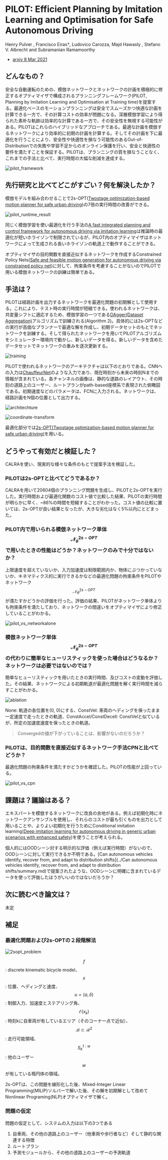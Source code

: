 # PILOT: Efficient Planning by Imitation Learning and Optimisation for Safe Autonomous Driving

Henry Pulver , Francisco Eiras†, Ludovico Carozza, Majd Hawasly , Stefano V. Albrecht and Subramanian Ramamoorthy

* [arxiv 8 Mar 2021](https://arxiv.org/pdf/2011.00509.pdf)

## どんなもの？

安全な自動運転のための、模倣ネットワークとネットワークの計画を積極的に修正するオプティマイザで構成されるプランニングフレームワーク(PILOT, Planning by Imitation Learning and Optimisation at Training time)を提案する。最適化ベースのモーションプランニングは安全でスムーズかつ快適な計画を計算できる一方で、その計算コストの効率が問題になる。深層模倣学習により得られた素朴な軌跡は効率的な計算である一方で、その安全性を無視する可能性がある。PILOTはこれらのハイブリッドなアプローチである。最適な計画を模倣するネットワークにより効率的に初期の計画を計算する。そしてその計画を下に最適化を行うことにより、安全性や快適性を損なう可能性のあるOut-of-Distributionでの失敗や学習不足からのオンライン保護を行い、安全と快適性の要件を満たすことを保証する。PILOTは、プランニングの質を損なうことなく、これまでの手法と比べて、実行時間の大幅な削減を達成する。

![pilot_framework](./pilot_framework.png)

## 先行研究と比べてどこがすごい？何を解決したか？

模倣モデルを組み合わせることで2s-OPT([Twostage optimization-based motion planner for safe urban driving](https://arxiv.org/abs/2002.02215))の7倍の実行時間の改善ができる。

![pilot_runtime_result](./pilot_runtime_result.png)

同じく模倣学習を使い最適化を行う手法の[A fast integrated planning and control framework for autonomous driving via imitation learning](https://arxiv.org/abs/1707.02515)は推論時の最適化が短いホライゾンで制限されているが、PILOT内のオプティマイザはネットワークによって生成される長いホライゾンの軌道上で動作することができる。

オプティマイザの目的関数を直接近似するネットワークを作成するConstrained Policy Nets([Safe and feasible motion generation for autonomous driving via constrained policy net](https://ieeexplore.ieee.org/document/8216790))に対して、拘束条件を考慮することがないのでPILOTで用いる模倣ネットワークの訓練は簡単である。

## 手法は？

PILOTは経路計画を出力するネットワークを最適化問題の初期解として使用する。これにより、テスト時の実行時間が短縮できる。使われるネットワークは、共変量シフトに適応するため、模倣学習の一つである[DAgger(Dataset Aggregation)](https://arxiv.org/abs/1011.0686)アルゴリズムで訓練される(Algorithm 2)。具体的には2s-OPTなどの実行が高価なプランナーで最適な解を作成し、初期データセットのもとでネットワークを訓練する。そして得られたネットワークを用いてPILOTアルゴリズムをシミュレーター環境内で動かし、新しいデータを得る。新しいデータを含めたデータセットでネットワークの重みを逐次更新する。

![training](./training.png)

PILOTで使われるネットワークのアーキテクチャは以下のとおりである。CNNへの入力は[ChauffeurNet](https://arxiv.org/pdf/1812.03079.pdf)のような入力であり、現在時刻から未来の時刻Nまでの情報が含まれている。各チャンネルの画像は、静的な道路のレイアウト、その時刻の道路上のユーザー、ルートプランがpath-based座標系で表現された俯瞰図である。初期速度などのパラメータは、FCNに入力される。ネットワークは、経路計画をN個の位置として出力する。

![architechture](./architechture.png)

![coordinate-transform](./coordinate-transform.png)

最適化部分では[2s-OPT(Twostage optimization-based motion planner for safe urban driving)](https://arxiv.org/abs/2002.02215)を用いる。

## どうやって有効だと検証した？

CALRAを使い、現実的な様々な条件のもとで提案手法を検証した。

### PILOTは2s-OPTと比べてどうであるか？

CALRAを用いて20604個のプランニング問題を生成し、PILOTと2s-OPTを実行した。実行時間および最適化関数のコスト値で比較した結果、PILOTの実行時間が明らかに早く、~86%の時間を短縮することがわかった。コスト値の比較に置いては、2s-OPTが良い結果となったが、大きな劣化はなく5%以内にとどまった。

### PILOT内で用いられる模倣ネットワーク単体$$\mathcal{N}_{\theta}^{2s-OPT}$$で用いたときの性能はどうか？ネットワークのみで十分ではないか？

上限速度を超えていないか、入力加速度は制限範囲内か、物体にぶつかっていないか、キネマティクス的に実行できるかなどの最適化問題の拘束条件をPILOTやネットワーク$$\mathcal{N}_{\theta}^{2s-OPT}$$が満たすかどうかの評価を行った。評価の結果、PILOTがネットワーク単体よりも拘束条件を満たしており、ネットワークの間違いをオプティマイザにより修正していることがわかる。

![pilot_vs_networkalone](./pilot_vs_networkalone.png)

### 模倣ネットワーク単体$$\mathcal{N}_{\theta}^{2s-OPT}$$の代わりに簡単なヒューリスティックを使った場合はどうなるか？ネットワークは必要ではないのでは？

簡単なヒューリスティックを用いたときの実行時間、及びコストの変動を評価した。その結果、ネットワークによる初期軌道が最適化問題を解く実行時間を減らすことがわかる。

![ablation](./ablation.png)

None: 軌道の各位置を(0, 0)にする、ConstVel: 車両のヘディングを保ったまま一定速度で走ったときの軌道、ConstAccel/ConstDecell: ConstVelと似ているが、所定の加速度速度を保ったときの軌道。

> Convergedの値が下がっていることは、影響がないのだろうか？

### PILOTは、目的関数を直接近似するネットワーク手法CPNと比べてどうか？

最適化問題の拘束条件を満たすかどうかを確認した。PILOTの性能が上回っている。

![pilot_vs_cpn](./pilot_vs_cpn.png)

## 課題は？議論はある？

エキスパートを模倣するネットワークに改良の余地がある。例えば初期化時にネットワークアンサンブルを使用し、それらのコストが最も引くものを出力として用いることや、よりよい初期化を行うためにConditional imitation learning([Deep imitation learning for autonomous driving in generic urban scenarios with enhanced safety](https://arxiv.org/pdf/1903.00640.pdf))を使うことが考えられる。

個人的にはOODシーン対する明示的な評価（例えば実行時間）がないので、OODシーンに対して実行できるか不明である。[Can autonomous vehicles identify, recover from, and adapt to distribution shifts](../Can autonomous vehicles identify, recover from, and adapt to distribution shifts/summary.md)で提案されたような、OODシーンに明確に含まれているデータを使って評価したほうがいいのではないだろうか？

## 次に読むべき論文は？

未定

## 補足

### 最適化問題および2s-OPTの２段階解法

![2sopt_problem](./2sopt_problem.png)

$$f$$: discrete kinematic bicycle model、 $$x$$: 位置、ヘディングと速度、$$u=(a, \delta)$$: 制御入力、加速度とステアリング角、$$\mathcal{E}(x_k)$$: 時刻kに自車両が有しているエリア（そのコーナー点で近似）、$$\mathcal{B} \subset \mathcal{R}^2$$: 走行可能領域、$$S_k^{1:w}$$: 他のユーザー$$w$$が有している楕円体の領域。

2s-OPTは、この問題を線形化した後、Mixed-Integer Linear Programming(MILIP)ソルバーで解いた後、その解を初期解として改めてNonlinear Programing(NLP)オプティマイザで解く。

### 問題の仮定

問題の仮定として、システムの入力は以下の3つである

1. 自車両、その他の道路上のユーザー（他車両や歩行者など）そして静的な関連する特徴
2. ルートプラン
3. 予測モジュールから、その他の道路上のユーザーの予測軌道



